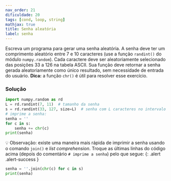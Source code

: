 ```yaml
---
nav_order: 21
dificuldade: 20
tags: [cond, loop, string]
mathjax: true
title: Senha aleatória
label: senha
---
```


Escreva um programa para gerar uma senha aleatória. A senha deve ter um comprimento aleatório entre 7 e 10 caracteres (use a função `randint()` do módulo `numpy.random`). Cada caractere deve ser aleatoriamente selecionado das posições 33 a 126 na tabela ASCII. Sua função deve retornar a senha gerada aleatoriamente como único resultado, sem necessidade de entrada do usuário.
**Dica:** a função `chr()` é útil para resolver esse exercício.

<!-- more -->

### Solução

```python
import numpy.random as rd
L = rd.randint(7, 11)  # tamanho da senha
s = rd.randint(33, 127, size=L)  # senha com L caracteres no intervalo 33-126
# imprime a senha:
senha = ''
for c in s:
    senha += chr(c)
print(senha)
```

:bulb: Observação: existe uma maneira mais rápida de imprimir a senha usando o comando `join()` e *list comprehension*. Troque as últimas linhas do código acima (depois do comentário `# imprime a senha`) pelo que segue:
{: .alert .alert-success }
```python
senha = ''.join(chr(c) for c in s)
print(senha)
```
